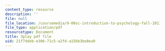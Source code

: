 ```yaml
---
content_type: resource
description: ''
file: null
file_location: /coursemedia/9-00sc-introduction-to-psychology-fall-2011/21f7ddebe30671c5a2fda15bb3be8ea9_2fbrl6WoIyo.pdf
file_type: application/pdf
resourcetype: Document
title: 3play pdf file
uid: 21f7ddeb-e306-71c5-a2fd-a15bb3be8ea9
---
```

